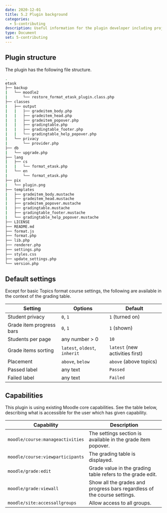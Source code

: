 ```yaml
---
date: 2020-12-01
title: 5.2 Plugin background
categories:
  - 5-contributing
description: Useful information for the plugin developer including project structure, or used capabilities.
type: Document
set: 5-contributing
---
```


## Plugin structure

The plugin has the following file structure.

~~~ bash
.
etask
├── backup
|   └── moodle2
|       └── restore_format_etask_plugin.class.php
├── classes
|   ├── output
|   |   ├── gradeitem_body.php
|   |   ├── gradeitem_head.php
|   |   ├── gradeitem_popover.php
|   |   ├── gradingtable.php
|   |   ├── gradingtable_footer.php
|   |   └── gradingtable_help_popover.php
|   └── privacy
|       └── provider.php
├── db
|   └── upgrade.php
├── lang
|   ├── cs
|   |   └── format_etask.php
|   └── en
|       └── format_etask.php
├── pix
|   └── plugin.png
├── templates
|   ├── gradeitem_body.mustache
|   ├── gradeitem_head.mustache
|   ├── gradeitem_popover.mustache
|   ├── gradingtable.mustache
|   ├── gradingtable_footer.mustache
|   └── gradingtable_help_popover.mustache
├── LICENSE
├── README.md
├── format.js
├── format.php
├── lib.php
├── renderer.php
├── settings.php
├── styles.css
├── update_settings.php
└── version.php
~~~

## Default settings

Except for basic Topics format course settings, the following are available in the context of the grading table.

| Setting                  | Options                       | Default                         |
| ------------------------ | ----------------------------- | ------------------------------- |
| Student privacy          | `0`, `1`                      | `1` (turned on)                 |
| Grade item progress bars | `0`, `1`                      | `1` (shown)                     |
| Students per page        | any number > 0                | `10`                            |
| Grade items sorting      | `latest`, `oldest`, `inherit` | `latest` (new activities first) |
| Placement                | `above`, `below`              | `above` (above topics)          |
| Passed label             | any text                      | `Passed`                        |
| Failed label             | any text                      | `Failed`                        |


## Capabilities

This plugin is using existing Moodle core capabilities. See the table below, describing what is accessible for the user which has
given capability.

| Capability                       | Description                                                              |
| -------------------------------- | ------------------------------------------------------------------------ |
| `moodle/course:manageactivities` | The settings section is available in the grade item popover.             |
| `moodle/course:viewparticipants` | The grading table is displayed.                                          |
| `moodle/grade:edit`              | Grade value in the grading table refers to the grade edit.               |
| `moodle/grade:viewall`           | Show all the grades and progress bars regardless of the course settings. |
| `moodle/site:accessallgroups`    | Allow access to all groups.                                              |
